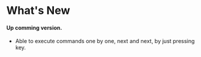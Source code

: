 # What's New

#### Up comming version.
- Able to execute commands one by one, next and next, by just pressing key.

